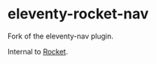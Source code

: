 # eleventy-rocket-nav

Fork of the eleventy-nav plugin.

Internal to [Rocket](http://wip-rocket.netlify.app/).
